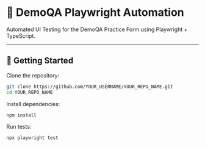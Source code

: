# 🎯 DemoQA Playwright Automation

Automated UI Testing for the DemoQA Practice Form using Playwright + TypeScript.

---

## 🚀 Getting Started

Clone the repository:

```bash
git clone https://github.com/YOUR_USERNAME/YOUR_REPO_NAME.git
cd YOUR_REPO_NAME
```

Install dependencies:
```bash
npm install
```

Run tests:
```bash
npx playwright test
```
